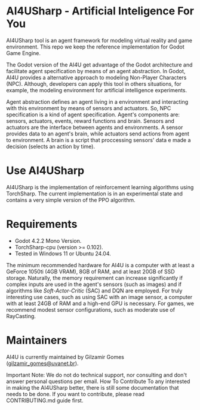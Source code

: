 # AI4USharp - Artificial Inteligence For You

AI4USharp tool is an agent framework for modeling virtual reality and game environment. This repo we keep the reference implementation for Godot Game Engine.

The Godot version of the AI4U get advantage of the Godot architecture and facilitate agent specification by means of an agent abstraction. In Godot, AI4U provides a alternative approach to modeling Non-Player Characters (NPC). Although, developers can apply this tool in others situations, for example, the modeling environment for artificial intelligence experiments.

Agent abstraction defines an agent living in a environment and interacting with this environment by means of sensors and actuators. So, NPC specification is a kind of agent specification. Agent's components are: sensors, actuators, events, reward functions and brain. Sensors and actuators are the interface between agents and environments. A sensor provides data to an agent's brain, while actuators send actions from agent to environment. A brain is a script that proccessing sensors' data e made a decision (selects an action by time).

# Use AI4USharp
AI4USharp is the implementation of reinforcement learning algorithms using TorchSharp. The current implementation is in an experimental state and contains a very simple version of the PPO algorithm.


# Requirements
* Godot 4.2.2 Mono Version.
* TorchSharp-cpu (version >= 0.102).
* Tested in Windows 11 or Ubuntu 24.04.

The minimum recommended hardware for AI4U is a computer with at least a GeForce 1050ti (4GB VRAM), 8GB of RAM, and at least 20GB of SSD storage. Naturally, the memory requirement can increase significantly if complex inputs are used in the agent's sensors (such as images) and if algorithms like *Soft-Actor-Critic* (SAC) and DQN are employed. For truly interesting use cases, such as using SAC with an image sensor, a computer with at least 24GB of RAM and a high-end GPU is necessary. For games, we recommend modest sensor configurations, such as moderate use of RayCasting.

# Maintainers
AI4U is currently maintained by Gilzamir Gomes (gilzamir_gomes@uvanet.br).

Important Note: We do not do technical support, nor consulting and don't answer personal questions per email.
How To Contribute
To any interested in making the AI4USharp better, there is still some documentation that needs to be done. If you want to contribute, please read CONTRIBUTING.md guide first.

